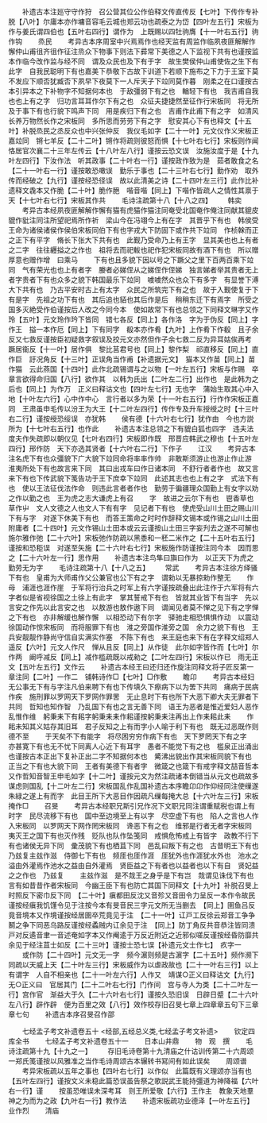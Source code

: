 <!-- { "loadSidebar": true } -->
　　补遗古本注廵守守作狩　召公营其位公作伯释文传直传反【七叶】下传作专补脱【八叶】尔庸本亦作墉音容毛云城也郑云功也疏泰之为岱【四叶左五行】宋板为作与姜氏谓四伯也【五叶右四行】谓作为　上既赐以四牡驹膺【十一叶右五行】驹作钩
　　烝民
　　考异古本序周室中兴焉焉作也经天监有周监作临夙夜匪解解作懈仲山甫徂齐徂作征注烝众下物事下则法下彛常下美德之人下监视下共有也谨按监本作临今改作监与经不同　谓及众民也及下有于字　故生樊侯仲山甫使佐之生下有此字　自我民聪明下有也嘉美下恭敬下古故下训道下若顺下施布之下力于王室下莫不发应下顺否犹臧否下夙早下夜莫下一人斥天子下竝同莫作暮　刚柔之在口谨按古本引异本之下补物字不知据何本也　于敌彊弱下有之也　輶轻下有也　我吉甫自我也也上有之字　归功言耳耳作尔下有之也　众征夫捷捷然至征作行宋板同　将无所及于事下有也行貌下鸣声下同　用是疾归下有之也　吉甫作此甫下有之字　如清风长养万物然长作之宋板同　多所思而劳劳下有之字　慰安其心下有也释文【十五叶】补脱烝民之丞反众也中兴张仲反　我仪毛如字【二十一叶】元文仪作义宋板正嘉竝同　锵七羊反【二十二叶】锵作将疏则彼怒而惧【十七叶右七行】宋板则作闻　恪居官次襄二十三年左传云【十八叶左八行】谨按云恐文误　汝施汝度于是【十九叶左四行】下汝作法　听其政事【二十叶右一行】谨按政作致为是　茹者敢食之名【二十一叶右一行】谨按敢恐噉误　勤乐于事也【二十三叶右七行】勤作劝　取外传而经破之【九行】谨按经恐径误　故以此清美之诗【二十四叶左三行】此作比补遗释文毳本又作脆【二十叶】脆作脃　喈音喈【同上】下喈作皆疏人之情性其禀于天【十七叶右七行】宋板其作共
　　毛诗注疏第十八【十八之四】
　　韩奕
　　考异古本经夙夜匪解解作懈有猫有虎猫作猫注同奄受北国奄作俺注同献其貔皮貔作豼注同注所望祀焉所作祈　梁山今在冯翊今上有在字　其晋乎下有也　韩侯受王命为诸侯诸侯作侯伯宋板同伯下有也字戎大下防固下或作共下竝同　作桢榦而正之正下有平字　脩长下张大下共有也　此觐乃受命乃上有王字　显其美也也上有者之二字　往往纒搤之之作也　祖将去而祀軷也祀作犯宋板同故有酒下有也　所以赠厚意也赠作增　曰乘马
　　下有也且多貌下因以号之下蹶父之里下百两百乘下竝同　气有荣光也也上有者字　媵者必娣侄从之娣侄作侄娣　独言娣者举其贵者无上者字贵者下有也众多之貌下韩国最乐下竝同　噳噳然众也众下有多字　有显誉下溥大下共有也　乃古平安时古上有太字　众民之所筑完下有之也　故于入觐使复于下有是字　先祖之功下有也　其后追也貊也其后作是后　稍稍东迁下有焉字　所受之国多灭絶受作伯谨按后人改之今同今本　使如故常下有也总领之下同释文琳字又作玲【五叶】元文玲作玪下皆同　错七各反【同上】各作洛　字为于伪反【同上】字作王　搤一本作厄【同上】下有同字　殽本亦作肴【九叶】上作肴下作殽　且子余反又七救反谨按臣初疑救字叙误及挍元文亦然但作子余七救二反为异耳姑俟再考　蹶居衞反【十一叶】居作俱　黎比莒君号也【同上】黎作梨　祁直移反【同上】直作巨　訏况角反【十三叶】正误角当作甫【补遗据元文】　猫本又作苗【同上】苗作猫　云此燕国【十四叶】此作北疏锡谓与之以物【一叶左五行】宋板与作赐　卒章言欲得命归国【八行】欲作其　以韩为氏出【二叶左二行】出作也　是此韩为之后也【同上】为作万　正义曰释诂文也【四叶左七行】无也字　蒲始生取其心中入地【十叶左六行】心中作中心　言行者以多为荣【十一叶右五行】行作作宋板正嘉同　王肃虽申毛传以汾王为大王【十二叶左四行】传作专及升车授绶之时【十三叶右二行】谨按绶恐绥误　亦犹韩
　　侯有德【十六叶右七行】犹作由　今也方説所为【十七叶右五行】也作此
　　补遗古本注总领之下有貔白狐也四字　违夫法度夫作失疏即以朝仪见【七叶右四行】宋板即作既　邢晋应韩武之穆也【十五叶左四行】邢作防　天下亦选其贤者【十六叶右二行】下作子
　　江汉
　　考异古本注名虎下有也众彊貌下广大貌下竝同命将率率作帅　非敢斯须游止也游止作止游　淮夷所处下有也故言来下同　其曰出戎车曰作日诸本同　不舒行者者作也　故又言来下有也下传武貌下笺告功于王下庶幸下竝同　此述其志也也上有之字　式法下有也　使以王法征伐法作命　则违此言者者作也　勤劳于徧疆理众国勤上有女字以劝之作以勤之也　王为虎之志大谦虎上有召
　　字　故进之云尔下有也　鬯香草也草作屮　文人文德之人也文人下有有字　见记者下有也　使虎受山川土田之赐山川下有与字　对遂下休美下有也　而答王策命之时时作辞释文锡本或作锡之山川土田附庸者【二十四叶】元文作锡山土田本或云云谨按山土田三字妄刋去之遂不可解也　施尔雅作弛【二十六叶】宋板弛作防疏以黑黍和一秠二米作之【二十五叶右五行】谨按和恐秬误　对遂至矢施【二十六叶右七行】宋板施作防谨按注同今本　因而思之【二十六叶左一行】思作用
　　补遗古本注鸟隼曰旟曰作为　以正天下为虎之勤劳无为字
　　毛诗注疏第十八【十八之五】
　　常武
　　考异古本注徐方绎骚下有也　皇甫为大师甫作父公兼官也公下有之字　谓勑以无暴掠勑作整无
　　作母　浦涯也涯作崖　于军将行治兵之时军上有六字谨按疏叠出此注作于六军将有六字者似是省视徐国之土徐上有此字　掌其誓戒下有也　皆就其业皆下有当字　先以言安之作先以此言安之也　以敖游也敖作遨下同　谓闻见者莫不惮之见下有之字惮之下有也　亦非解缓也解作懈　以相恐动下有尔字　驿驰走相恐惧惧作动　以震动徐国动作惊宋板同　而将服罪下有也　淮之旁国作淮旁之国　余力之貌下有也　王兵安靓靓作静尚守信自实满实作塞　不陈下有也　来王庭也来下有在字释文绍郑人遥反【六叶】元文人作尺　惮从且反【同上】从作徒　此尔如字皆作而【七叶】尔作两　阚呼减反【同上】减作槛疏既以戒勑之【二叶左四行】宋板以作已　雨无正文【五叶左五行】文作云
　　补遗古本经王曰还归还作旋注同释文将子匠反第一章注同【二叶】一作二　铺韩诗作□【七叶】□作敷
　　瞻卬
　　考异古本经妇无公事无下有与字注凡伯来聘下有也下传填久下瘵病下以为罟下共同　痛病于民病作疾　施刑罪以罗网天下罗网作罪罟　无止息时下有也所下大恶下卿大夫无罪者下共同　哲知也知作智　乃乱国下有也之言无善下同　语王为恶者是惟近爱妇人恶作乱惟作维　躬秉耒下有耜字躬秉耒耒作耜谨按躬秉耒注再出上作耒耜此耒
　　作耜未知其义姑存其旧耳　君子反知之上有而字小人喻于利下有也　既无过恶既作则　德不至
　　于天矣不下有能字　将尽困穷穷作病下有也　天下罗罔天下有之字　亦甚寛下有也无不忧下同离人心近下有耳字　愚者不能觉下有之也　槛泉正出涌出也谨按古本正出下复补正出二字不知据何本也　觱沸出貌出作其宋板同貌下有也　正当之下有也大貌下同　王者有美德下有者字　微箴之也箴下有戒字释文喆音哲本又作哲知音智王申毛如字【十二叶】谨按元文为然注疏诸本倒错当从元文也疏故多谋虑则国乱【十二叶左二行】宋板国乱作乱国补遗古本序瞻卬卬作仰经同注使缫遂朱緑之遂上有而字　此目王所下大恶目作因疏凡缫每掩大总【十六叶左三行】宋板掩作□
　　召旻
　　考异古本经职兄斯引兄作况下文职兄同注谓重赋税也谓上有时字　民尽流移下有也　国中至边境至上有以字　尽空虚下有也　陷人之言也人作入宋板同　以罗网天下网作罔宋板同　谗恶下有之也　维邪是行者无者字宋板同　夷灭王之国下有也灭作残　贬队也队作坠笺同　戒惧危怖戒上有皆字　政教不行下有也诸侯无异下同　彚茂貌下有也栖苴下同　邑乱曰叛下有之也　古昔明王下有也　乃兹复主兹作滋　侍御七下有也　频厓也厓作涯　厓犹外也作涯犹水外也　池水之溢由外灌焉作池水之益由自外灌焉　贤臣益之下有者也以益者也以下有自　贤妃益之之作也　乃兹复
　　主兹作滋　是不烖王之身乎是下有岂　烖谓见诛伐下有也　言有如昔昔作者宋板同　今幽王臣下有也防亡其国下同释文【十九叶】补脱召旻上时照反下密巾反下同　【二十叶】瘨都田反沈又音殄又音田令力呈反一本作令故民谨按经瘨我饥馑令见于注按今本有旻音民三字元文所无当删去　【同上】圉鱼吕反竟音境本又作境谨按经居圉卒荒竟见于注　【二十一叶】讧戸工反徐云郑音工争争鬭之争下同恶乌路反谨按经蟊贼内讧余见于注　【同上】防丁角反共音恭注皆同溃戸对反遹音聿一音述奄如字本又作阉逺于万反近附近之近邪似嗟反谨按经昏防靡共余见于经注苴士如反【二十三叶】谨按士恐七误【补遗元文士作七】　疚字一
　　或作防【二十四叶】元文无一字　频今濵则频是古濵字【二十五叶】频作濒下同疏以天威上天【二十叶左三行】宋板威作为以虐政故也【二十一叶右三行】以上有谓字　人自不相亲也【二十一叶左六行】人作又　靖谋○正义曰释诂文【九行】无○正义曰　官居其门【二十二叶右七行】门作间　宫与寺人为类【二十二叶左一行】宫作官　渐益大于久【二十六叶右七行】谨按久恐旧误　日辟日蹙【二十六叶左八行】辟作辟　便为百里之效【八行】效作校存旧召旻七章上四章章五句下三章章七句
　　补遗古本序召旻召作邵

　　七经孟子考文补遗卷五十
<经部,五经总义类,七经孟子考文补遗>
　　钦定四库全书
　　七经孟子考文补遗卷五十一
　　日本山井鼎
　　物　观　撰
　　毛诗注疏第十九【十九之一】
　　存旧毛诗卷第十九清庙之什诂训传第二十六周颂一郑氏笺谨按以风雅准之当作毛诗周颂古本辗转书冩间有如此误矣
　　周颂谱
　　考异宋板疏以五年之事也【四叶右七行】以作似　此篇既有义理颂亦当有也【五叶左四行】谨按文义未稳此篇恐误虽告祭之歌説武王能持彊道为神降福【六叶右一行】谨
　　按虽恐唯误未深考耳　则王所爱敬【六行】王作主　教象天地羣神之为而为之政【九叶右一行】教作法
　　补遗宋板疏功业德泽【一叶左五行】业作烈
　　清庙
